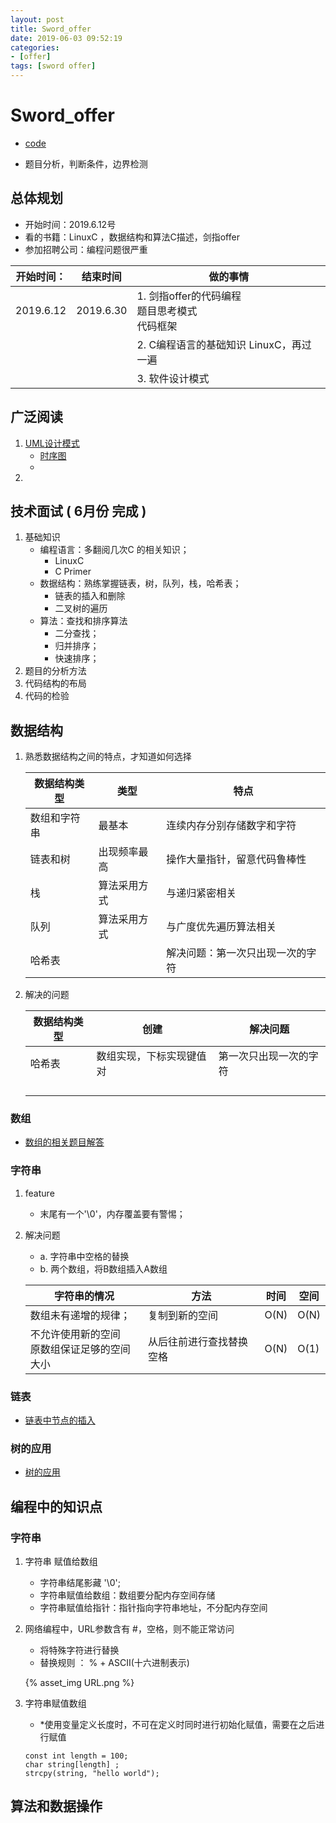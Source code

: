 ```yaml
---
layout: post
title: Sword_offer
date: 2019-06-03 09:52:19
categories: 
- [offer]
tags: [sword offer]
---
```


# Sword_offer

+ [code](<https://github.com/quronghui/DataStructAndAlogrithmCode>)

+ 题目分析，判断条件，边界检测

## 总体规划 

+ 开始时间：2019.6.12号
+ 看的书籍：LinuxC ，数据结构和算法C描述，剑指offer
+ 参加招聘公司：编程问题很严重

| 开始时间： | 结束时间  | 做的事情                                               |
| ---------- | --------- | ------------------------------------------------------ |
| 2019.6.12  | 2019.6.30 | 1. 剑指offer的代码编程<br />题目思考模式<br />代码框架 |
|            |           | 2. C编程语言的基础知识 LinuxC，再过一遍                |
|            |           | 3. 软件设计模式                                        |



## 广泛阅读

1. [UML设计模式](https://design-patterns.readthedocs.io/zh_CN/latest/creational_patterns/creational.html)
   + [时序图](<https://www.jianshu.com/p/51318fefdcaa>)
   + 
2. 

## 技术面试 ( 6月份 完成 )

1. 基础知识
   + 编程语言：多翻阅几次C 的相关知识；
     + LinuxC
     + C Primer
   + 数据结构：熟练掌握链表，树，队列，栈，哈希表；
     + 链表的插入和删除
     + 二叉树的遍历
   + 算法：查找和排序算法
     + 二分查找；
     + 归并排序；
     + 快速排序；
2. 题目的分析方法
3. 代码结构的布局
4. 代码的检验

## 数据结构

1. 熟悉数据结构之间的特点，才知道如何选择

   

   | 数据结构类型 | 类型         | 特点                             |
   | ------------ | ------------ | -------------------------------- |
   | 数组和字符串 | 最基本       | 连续内存分别存储数字和字符       |
   | 链表和树     | 出现频率最高 | 操作大量指针，留意代码鲁棒性     |
   | 栈           | 算法采用方式 | 与递归紧密相关                   |
   | 队列         | 算法采用方式 | 与广度优先遍历算法相关           |
   | 哈希表       |              | 解决问题：第一次只出现一次的字符 |

2. 解决的问题

   

   | 数据结构类型 | 创建                     | 解决问题               |
   | ------------ | ------------------------ | ---------------------- |
   | 哈希表       | 数组实现，下标实现键值对 | 第一次只出现一次的字符 |
   |              |                          |                        |
   |              |                          |                        |
   |              |                          |                        |
   |              |                          |                        |

### 数组

+ [数组的相关题目解答](https://luckywater.top/2019/06/15/一维数组和二维数组的查找/)

### 字符串

1. feature

   + 末尾有一个'\0'，内存覆盖要有警惕；

2. 解决问题

   + a. 字符串中空格的替换
   + b. 两个数组，将B数组插入A数组

   | 字符串的情况                                     | 方法                     | 时间 | 空间 |
   | ------------------------------------------------ | ------------------------ | ---- | ---- |
   | 数组未有递增的规律；                             | 复制到新的空间           | O(N) | O(N) |
   | 不允许使用新的空间<br />原数组保证足够的空间大小 | 从后往前进行查找替换空格 | O(N) | O(1) |

### 链表

+ [链表中节点的插入](https://luckywater.top/2019/06/15/单链表和双链表插入/#more)

### 树的应用

+ [ 树的应用](https://luckywater.top/2019/05/17/tree/)

## 编程中的知识点

### 字符串

1. 字符串 赋值给数组

   + 字符串结尾影藏 '\0';
   + 字符串赋值给数组：数组要分配内存空间存储
   + 字符串赋值给指针：指针指向字符串地址，不分配内存空间

2. 网络编程中，URL参数含有 #，空格，则不能正常访问

   + 将特殊字符进行替换
   + 替换规则 ： % + ASCII(十六进制表示)

   {% asset_img URL.png %}

3. 字符串赋值数组

   + *使用变量定义长度时，不可在定义时同时进行初始化赋值，需要在之后进行赋值

   ```
   const int length = 100; 
   char string[length] ;   
   strcpy(string, "hello world");
   ```

## 算法和数据操作

